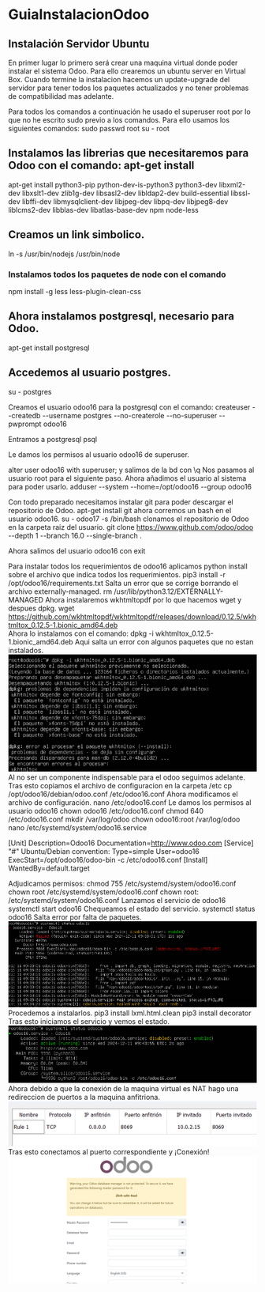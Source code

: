 # GuiaInstalacionOdoo
## Instalación Servidor Ubuntu
En primer lugar lo primero será crear una maquina virtual donde poder instalar el sistema Odoo. Para ello crearemos un ubuntu server en Virtual Box.
Cuando termine la instalacion hacemos un update-upgrade del servidor para tener todos los paquetes actualizados y no tener problemas de compatibilidad mas adelante.

Para todos los comandos a continuación he usado el superuser root por lo que no he escrito sudo previo a los comandos.
Para ello usamos los siguientes comandos: 
sudo passwd root
su - root


## Instalamos las librerias que necesitaremos para Odoo con el comando: apt-get install  

apt-get install python3-pip python-dev-is-python3 python3-dev libxml2-dev libxslt1-dev zlib1g-dev libsasl2-dev libldap2-dev build-essential libssl-dev libffi-dev libmysqlclient-dev libjpeg-dev libpq-dev libjpeg8-dev liblcms2-dev libblas-dev libatlas-base-dev npm node-less

## Creamos un link simbolico.
ln -s /usr/bin/nodejs /usr/bin/node
### Instalamos todos los paquetes de node con el comando 
npm install -g less less-plugin-clean-css

## Ahora instalamos postgresql, necesario para Odoo.
apt-get install postgresql
## Accedemos al usuario postgres.
su - postgres

Creamos el usuario odoo16 para la postgresql con el comando: createuser --createdb --username postgres --no-createrole --no-superuser --pwprompt odoo16

Entramos a postgresql 
psql

Le damos los permisos al usuario odoo16 de superuser.

alter user odoo16 with superuser;
y salimos de la bd con
\q
Nos pasamos al usuario root para el siguiente paso.
Ahora añadimos el usuario al sistema para poder usarlo.
adduser --system --home=/opt/odoo16 --group odoo16

Con todo preparado necesitamos instalar git para poder descargar el repositorio de Odoo. 
apt-get install git
ahora corremos un bash en el usuario odoo16.
su - odoo17 -s /bin/bash
clonamos el repositorio de Odoo en la carpeta raiz del usuario.
git clone https://www.github.com/odoo/odoo --depth 1 --branch 16.0 --single-branch . 

Ahora salimos del usuario odoo16 con exit

Para instalar todos los requerimientos de odoo16 aplicamos python install sobre el archivo que indica todos los requerimientos.
pip3 install -r /opt/odoo16/requirements.txt
Salta un error que se corrige borrando el archivo externally-managed.
rm /usr/lib/python3.12/EXTERNALLY-MANAGED
Ahora instalaremos wkhtmltopdf por lo que hacemos wget y despues dpkg.
wget https://github.com/wkhtmltopdf/wkhtmltopdf/releases/download/0.12.5/wkhtmltox_0.12.5-1.bionic_amd64.deb  
Ahora lo instalamos con el comando:
dpkg -i wkhtmltox_0.12.5-1.bionic_amd64.deb
Aqui salta un error con algunos paquetes que no estan instalados.
![wkError](image-1.png)
Al no ser un componente indispensable para el odoo seguimos adelante.
Tras esto copiamos el archivo de configuracion en la carpeta /etc
cp /opt/odoo16/debian/odoo.conf /etc/odoo16.conf
Ahora modificamos el archivo de configuración.
nano /etc/odoo16.conf
Le damos los permisos al usuario odoo16
chown odoo16 /etc/odoo16.conf
chmod 640 /etc/odoo16.conf
mkdir /var/log/odoo
chown odoo16:root /var/log/odoo
nano /etc/systemd/system/odoo16.service

[Unit]
   Description=Odoo16
   Documentation=http://www.odoo.com
   [Service]
   "#" Ubuntu/Debian convention:
   Type=simple
   User=odoo16
   ExecStart=/opt/odoo16/odoo-bin -c /etc/odoo16.conf
   [Install]
   WantedBy=default.target
   
   Adjudicamos permisos:
   chmod 755 /etc/systemd/system/odoo16.conf
   chown root /etc/systemd/system/odoo16.conf
   chown root: /etc/systemd/system/odoo16.conf
   Lanzamos el servicio de odoo16
   systemctl start odoo16
   Chequeamos el estado del servicio.
   systemctl status odoo16
   Salta error por falta de paquetes.
   ![statusA](image-2.png)
   Procedemos a instalarlos.
   pip3 install lxml.html.clean
   pip3 install decorator
   Tras esto iniciamos el servicio y vemos el estado.
   ![statusB](image-3.png)
   Ahora debido a que la conexión de la maquina virtual es NAT hago una redireccion de puertos a la maquina anfitriona.
   ![reenvio](image-5.png)
   Tras esto conectamos al puerto correspondiente y ¡Conexión! 
   ![odoo](image-4.png)